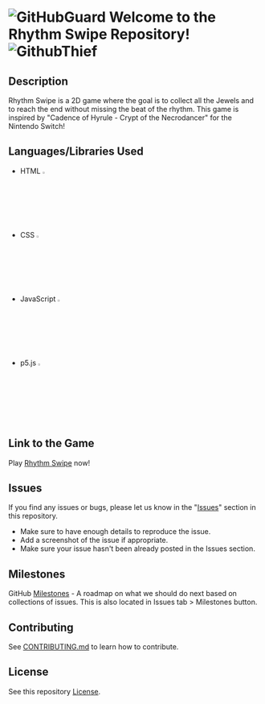 # ![GitHubGuard](https://github.com/FrancisTR/RhythmSwipe/assets/123771828/172bb74d-4215-4c5f-b8a9-93428dfbe74d) Welcome to the Rhythm Swipe Repository! ![GithubThief](https://github.com/FrancisTR/RhythmSwipe/assets/123771828/d2586a57-6372-46cf-b151-5d6364f063d2)



## Description

Rhythm Swipe is a 2D game where the goal is to collect all the Jewels and to reach the end without missing the beat of the rhythm. This game is inspired by "Cadence of Hyrule - Crypt of the Necrodancer" for the Nintendo Switch!



## Languages/Libraries Used
- HTML <img width="3%" src="https://github.com/FrancisTR/RhythmSwipe/assets/123771828/e1cba53c-4542-4458-ad17-53c6f3840225" />
- CSS <img width="3%" src="https://github.com/FrancisTR/RhythmSwipe/assets/123771828/4867807e-b2be-4737-bf59-627b69dfb884" />
- JavaScript <img width="3%" src="https://github.com/FrancisTR/RhythmSwipe/assets/123771828/9045feeb-2634-4526-8bb9-bc5cf5c3f84c" />
- p5.js <img width="3%" src="https://github.com/FrancisTR/RhythmSwipe/assets/123771828/7ba3a6fd-b668-4616-bf5a-f5f7f83c0824" />



## Link to the Game

Play <a href="https://projectrhythmswipe.netlify.app/" target="_blank">Rhythm Swipe</a> now!



## Issues

If you find any issues or bugs, please let us know in the "[Issues](https://github.com/FrancisTR/Rhythm-Swipe/issues?q=is%3Aissue+is%3Aopen+sort%3Aupdated-desc)" section in this repository.

- Make sure to have enough details to reproduce the issue.
- Add a screenshot of the issue if appropriate.
- Make sure your issue hasn't been already posted in the Issues section.



## Milestones

GitHub [Milestones](https://github.com/FrancisTR/Rhythm-Swipe/milestones "Milestones - FrancisTR/Rhythm-Swipe") - A roadmap on what we should do next based on collections of issues. This is also located in Issues tab > Milestones button.



## Contributing

See [CONTRIBUTING.md](CONTRIBUTING.md) to learn how to contribute.



## License

See this repository [License](https://github.com/FrancisTR/Rhythm-Swipe/blob/main/LICENSE).
